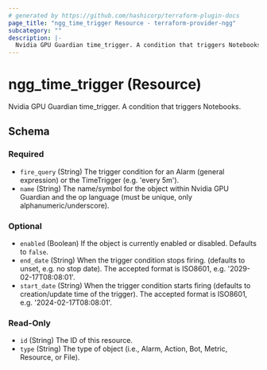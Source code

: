 ```yaml
---
# generated by https://github.com/hashicorp/terraform-plugin-docs
page_title: "ngg_time_trigger Resource - terraform-provider-ngg"
subcategory: ""
description: |-
  Nvidia GPU Guardian time_trigger. A condition that triggers Notebooks.
---
```


# ngg_time_trigger (Resource)

Nvidia GPU Guardian time_trigger. A condition that triggers Notebooks.



<!-- schema generated by tfplugindocs -->
## Schema

### Required

- `fire_query` (String) The trigger condition for an Alarm (general expression) or the TimeTrigger (e.g. 'every 5m').
- `name` (String) The name/symbol for the object within Nvidia GPU Guardian and the op language (must be unique, only alphanumeric/underscore).

### Optional

- `enabled` (Boolean) If the object is currently enabled or disabled. Defaults to `false`.
- `end_date` (String) When the trigger condition stops firing. (defaults to unset, e.g. no stop date). The accepted format is ISO8601, e.g. '2029-02-17T08:08:01'.
- `start_date` (String) When the trigger condition starts firing (defaults to creation/update time of the trigger). The accepted format is ISO8601, e.g. '2024-02-17T08:08:01'.

### Read-Only

- `id` (String) The ID of this resource.
- `type` (String) The type of object (i.e., Alarm, Action, Bot, Metric, Resource, or File).

